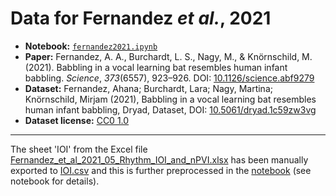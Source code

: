 Data for Fernandez *et al.*, 2021
=================================

- **Notebook:** [`fernandez2021.ipynb`](../../notebooks/fernandez2021.ipynb)
- **Paper:** Fernandez, A. A., Burchardt, L. S., Nagy, M., & Knörnschild, M. (2021). Babbling in a vocal learning bat resembles human infant babbling. *Science*, *373*(6557), 923–926. DOI: [10.1126/science.abf9279](https://doi.org/10.1126/science.abf9279)
- **Dataset:** Fernandez, Ahana; Burchardt, Lara; Nagy, Martina; Knörnschild, Mirjam (2021), Babbling in a vocal learning bat resembles human infant babbling, Dryad, Dataset, DOI: [10.5061/dryad.1c59zw3vg](https://doi.org/10.5061/dryad.1c59zw3vg)
- **Dataset license:** [CC0 1.0](https://creativecommons.org/publicdomain/zero/1.0/)

---

The sheet 'IOI' from the Excel file [Fernandez_et_al_2021_05_Rhythm_IOI_and_nPVI.xlsx](original-data/Fernandez_et_al_2021_05_Rhythm_IOI_and_nPVI.xlsx) has been manually exported to [IOI.csv](original-data/IOI.csv) and this is further preprocessed in the [notebook](../../notebooks/fernandez2021.ipynb) (see notebook for details).